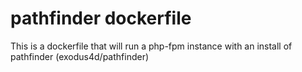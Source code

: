 # pathfinder dockerfile

This is a dockerfile that will run a php-fpm instance with an install of pathfinder (exodus4d/pathfinder)
